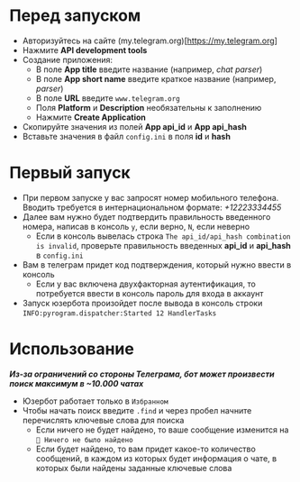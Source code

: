# Перед запуском

- Авторизуйтесь на сайте (my.telegram.org)[https://my.telegram.org]
- Нажмите **API development tools**
- Создание приложения:
    - В поле **App title** введите название (например, _chat parser_)
    - В поле **App short name** введите краткое название (например, _parser_)
    - В поле **URL** введите `www.telegram.org`
    - Поля **Platform** и **Description** необязательны к заполнению
    - Нажмите **Create Application**
- Скопируйте значения из полей **App api_id** и **App api_hash**
- Вставьте значения в файл `config.ini` в поля **id** и **hash**


# Первый запуск

- При первом запуске у вас запросят номер мобильного телефона. Вводить требуется в интернациональном формате: _+12223334455_
- Далее вам нужно будет подтвердить правильность введенного номера, написав в консоль `y`, если верно, `N`, если неверно
    - Если в консоль вывелась строка `The api_id/api_hash combination is invalid`, проверьте правильность введенных **api_id** и **api_hash** в `config.ini`
- Вам в телеграм придет код подтверждения, который нужно ввести в консоль
    - Если у вас включена двухфакторная аутентификация, то потребуется ввести в консоль пароль для входа в аккаунт
- Запуск юзербота произойдет после вывода в консоль строки `INFO:pyrogram.dispatcher:Started 12 HandlerTasks`

# Использование

***Из-за ограничений со стороны Телеграма, бот может произвести поиск максимум в ~10.000 чатах***
    
- Юзербот работает только в `Избранном`
- Чтобы начать поиск введите `.find` и через пробел начните перечислять ключевые слова для поиска
    - Если ничего не будет найдено, то ваше сообщение изменится на `🤖 Ничего не было найдено`
    - Если будет найдено, то вам придет какое-то количество сообщений, в каждом из которых будет информация о чате, в которых были найдены заданные ключевые слова

